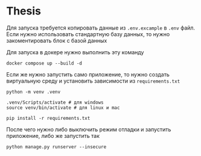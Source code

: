 # Thesis

Для запуска требуется копировать данные из `.env.excample` в `.env` файл.
Если нужно использовать стандартную базу данных, то нужно закоментировать блок с базой данных

Для запуска в докере нужно выполнить эту команду
```shell
docker compose up --build -d
```

Если же нужно запустить само приложение, то нужно создать виртуальную среду и установить зависимости из `requirements.txt`
```shell
python -m venv .venv

.venv/Scripts/activate # для windows
source venv/bin/activate # для linux и mac

pip install -r requirements.txt
```

После чего нужно либо выключить режим отладки и запустить приложение, либо же запустить так
```shell
python manage.py runserver --insecure
```
